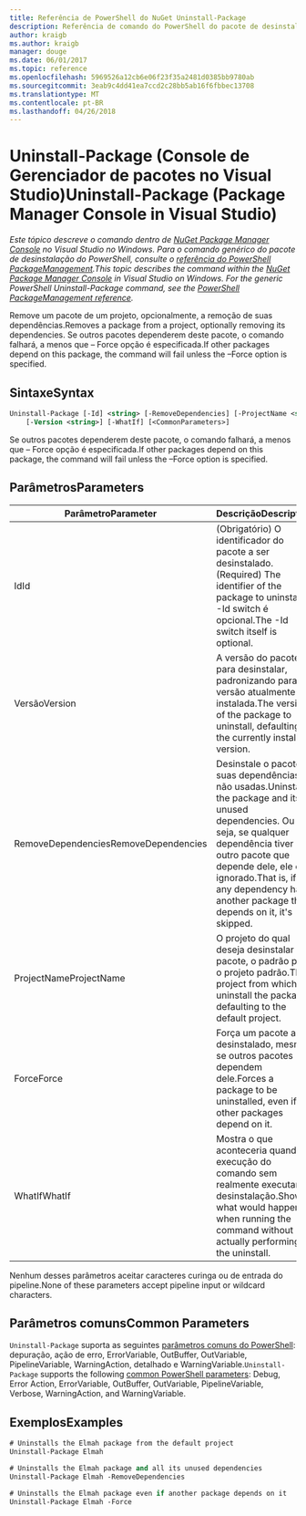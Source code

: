 ```yaml
---
title: Referência de PowerShell do NuGet Uninstall-Package
description: Referência de comando do PowerShell do pacote de desinstalação no Console do Gerenciador de pacotes do NuGet no Visual Studio.
author: kraigb
ms.author: kraigb
manager: douge
ms.date: 06/01/2017
ms.topic: reference
ms.openlocfilehash: 5969526a12cb6e06f23f35a2481d0385bb9780ab
ms.sourcegitcommit: 3eab9c4dd41ea7ccd2c28bb5ab16f6fbbec13708
ms.translationtype: MT
ms.contentlocale: pt-BR
ms.lasthandoff: 04/26/2018
---
```

# <a name="uninstall-package-package-manager-console-in-visual-studio"></a><span data-ttu-id="91c5a-103">Uninstall-Package (Console de Gerenciador de pacotes no Visual Studio)</span><span class="sxs-lookup"><span data-stu-id="91c5a-103">Uninstall-Package (Package Manager Console in Visual Studio)</span></span>

<span data-ttu-id="91c5a-104">*Este tópico descreve o comando dentro de [NuGet Package Manager Console](package-manager-console.md) no Visual Studio no Windows. Para o comando genérico do pacote de desinstalação do PowerShell, consulte o [referência do PowerShell PackageManagement](/powershell/module/packagemanagement/?view=powershell-6).*</span><span class="sxs-lookup"><span data-stu-id="91c5a-104">*This topic describes the command within the [NuGet Package Manager Console](package-manager-console.md) in Visual Studio on Windows. For the generic PowerShell Uninstall-Package command, see the [PowerShell PackageManagement reference](/powershell/module/packagemanagement/?view=powershell-6).*</span></span>

<span data-ttu-id="91c5a-105">Remove um pacote de um projeto, opcionalmente, a remoção de suas dependências.</span><span class="sxs-lookup"><span data-stu-id="91c5a-105">Removes a package from a project, optionally removing its dependencies.</span></span> <span data-ttu-id="91c5a-106">Se outros pacotes dependerem deste pacote, o comando falhará, a menos que – Force opção é especificada.</span><span class="sxs-lookup"><span data-stu-id="91c5a-106">If other packages depend on this package, the command will fail unless the –Force option is specified.</span></span>

## <a name="syntax"></a><span data-ttu-id="91c5a-107">Sintaxe</span><span class="sxs-lookup"><span data-stu-id="91c5a-107">Syntax</span></span>

```ps
Uninstall-Package [-Id] <string> [-RemoveDependencies] [-ProjectName <string>] [-Force]
    [-Version <string>] [-WhatIf] [<CommonParameters>]
```

<span data-ttu-id="91c5a-108">Se outros pacotes dependerem deste pacote, o comando falhará, a menos que – Force opção é especificada.</span><span class="sxs-lookup"><span data-stu-id="91c5a-108">If other packages depend on this package, the command will fail unless the –Force option is specified.</span></span>

## <a name="parameters"></a><span data-ttu-id="91c5a-109">Parâmetros</span><span class="sxs-lookup"><span data-stu-id="91c5a-109">Parameters</span></span>

| <span data-ttu-id="91c5a-110">Parâmetro</span><span class="sxs-lookup"><span data-stu-id="91c5a-110">Parameter</span></span> | <span data-ttu-id="91c5a-111">Descrição</span><span class="sxs-lookup"><span data-stu-id="91c5a-111">Description</span></span> |
| --- | --- |
| <span data-ttu-id="91c5a-112">Id</span><span class="sxs-lookup"><span data-stu-id="91c5a-112">Id</span></span> | <span data-ttu-id="91c5a-113">(Obrigatório) O identificador do pacote a ser desinstalado.</span><span class="sxs-lookup"><span data-stu-id="91c5a-113">(Required) The identifier of the package to uninstall.</span></span> <span data-ttu-id="91c5a-114">-Id switch é opcional.</span><span class="sxs-lookup"><span data-stu-id="91c5a-114">The -Id switch itself is optional.</span></span> |
| <span data-ttu-id="91c5a-115">Versão</span><span class="sxs-lookup"><span data-stu-id="91c5a-115">Version</span></span> | <span data-ttu-id="91c5a-116">A versão do pacote para desinstalar, padronizando para a versão atualmente instalada.</span><span class="sxs-lookup"><span data-stu-id="91c5a-116">The version of the package to uninstall, defaulting to the currently installed version.</span></span> |
| <span data-ttu-id="91c5a-117">RemoveDependencies</span><span class="sxs-lookup"><span data-stu-id="91c5a-117">RemoveDependencies</span></span> | <span data-ttu-id="91c5a-118">Desinstale o pacote e suas dependências não usadas.</span><span class="sxs-lookup"><span data-stu-id="91c5a-118">Uninstall the package and its unused dependencies.</span></span> <span data-ttu-id="91c5a-119">Ou seja, se qualquer dependência tiver outro pacote que depende dele, ele é ignorado.</span><span class="sxs-lookup"><span data-stu-id="91c5a-119">That is, if any dependency has another package that depends on it, it's skipped.</span></span> |
| <span data-ttu-id="91c5a-120">ProjectName</span><span class="sxs-lookup"><span data-stu-id="91c5a-120">ProjectName</span></span> | <span data-ttu-id="91c5a-121">O projeto do qual deseja desinstalar o pacote, o padrão para o projeto padrão.</span><span class="sxs-lookup"><span data-stu-id="91c5a-121">The project from which to uninstall the package, defaulting to the default project.</span></span> |
| <span data-ttu-id="91c5a-122">Force</span><span class="sxs-lookup"><span data-stu-id="91c5a-122">Force</span></span> | <span data-ttu-id="91c5a-123">Força um pacote a ser desinstalado, mesmo se outros pacotes dependem dele.</span><span class="sxs-lookup"><span data-stu-id="91c5a-123">Forces a package to be uninstalled, even if other packages depend on it.</span></span> |
| <span data-ttu-id="91c5a-124">WhatIf</span><span class="sxs-lookup"><span data-stu-id="91c5a-124">WhatIf</span></span> | <span data-ttu-id="91c5a-125">Mostra o que aconteceria quando a execução do comando sem realmente executar a desinstalação.</span><span class="sxs-lookup"><span data-stu-id="91c5a-125">Shows what would happen when running the command without actually performing the uninstall.</span></span> |

<span data-ttu-id="91c5a-126">Nenhum desses parâmetros aceitar caracteres curinga ou de entrada do pipeline.</span><span class="sxs-lookup"><span data-stu-id="91c5a-126">None of these parameters accept pipeline input or wildcard characters.</span></span>

## <a name="common-parameters"></a><span data-ttu-id="91c5a-127">Parâmetros comuns</span><span class="sxs-lookup"><span data-stu-id="91c5a-127">Common Parameters</span></span>

<span data-ttu-id="91c5a-128">`Uninstall-Package` suporta as seguintes [parâmetros comuns do PowerShell](http://go.microsoft.com/fwlink/?LinkID=113216): depuração, ação de erro, ErrorVariable, OutBuffer, OutVariable, PipelineVariable, WarningAction, detalhado e WarningVariable.</span><span class="sxs-lookup"><span data-stu-id="91c5a-128">`Uninstall-Package` supports the following [common PowerShell parameters](http://go.microsoft.com/fwlink/?LinkID=113216): Debug, Error Action, ErrorVariable, OutBuffer, OutVariable, PipelineVariable, Verbose, WarningAction, and WarningVariable.</span></span>

## <a name="examples"></a><span data-ttu-id="91c5a-129">Exemplos</span><span class="sxs-lookup"><span data-stu-id="91c5a-129">Examples</span></span>

```ps
# Uninstalls the Elmah package from the default project
Uninstall-Package Elmah

# Uninstalls the Elmah package and all its unused dependencies
Uninstall-Package Elmah -RemoveDependencies 

# Uninstalls the Elmah package even if another package depends on it
Uninstall-Package Elmah -Force
```
